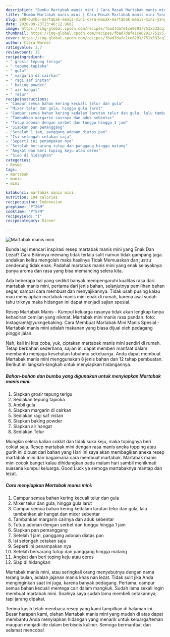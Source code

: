 ```yaml
---
description: "Bumbu Martabak manis mini | Cara Masak Martabak manis mini Yang Bisa Manjain Lidah"
title: "Bumbu Martabak manis mini | Cara Masak Martabak manis mini Yang Bisa Manjain Lidah"
slug: 888-bumbu-martabak-manis-mini-cara-masak-martabak-manis-mini-yang-bisa-manjain-lidah
date: 2020-09-23T23:46:12.960Z
image: https://img-global.cpcdn.com/recipes/fbad7dafe1ce0291/751x532cq70/martabak-manis-mini-foto-resep-utama.jpg
thumbnail: https://img-global.cpcdn.com/recipes/fbad7dafe1ce0291/751x532cq70/martabak-manis-mini-foto-resep-utama.jpg
cover: https://img-global.cpcdn.com/recipes/fbad7dafe1ce0291/751x532cq70/martabak-manis-mini-foto-resep-utama.jpg
author: Clara Warner
ratingvalue: 3.7
reviewcount: 15
recipeingredient:
- " grosir tepung terigu"
- " tepung tapioka"
- " gula"
- " margarin di cairkan"
- " ragi saf instan"
- " baking powder"
- " air hangat"
- " Telur"
recipeinstructions:
- "Campur semua bahan kering kecuali telur dan gula"
- "Mixer telur dan gula, hingga gula larut"
- "Campur semua bahan kering kedalam larutan telur dan gula, lalu tambahkan air hangat dan mixer sebentar"
- "Tambahkan margarin cairnya dan aduk sebentar"
- "Tutup adonan dengan serbet dan tunggu hingga 1 jam"
- "Siapkan pan pemanggang"
- "Setelah 1 jam, panggang adonan diatas pan"
- "Isi setengah cetakan saja"
- "Seperti ini penampakan nya"
- "Setelah bersarang tutup dan panggang hingga matang"
- "Angkat dan beri toping keju atau ceres"
- "Siap di hidangkan"
categories:
- Resep
tags:
- martabak
- manis
- mini

katakunci: martabak manis mini 
nutrition: 104 calories
recipecuisine: Indonesian
preptime: "PT26M"
cooktime: "PT57M"
recipeyield: "1"
recipecategory: Dinner

---
```



![Martabak manis mini](https://img-global.cpcdn.com/recipes/fbad7dafe1ce0291/751x532cq70/martabak-manis-mini-foto-resep-utama.jpg)

Bunda lagi mencari inspirasi resep martabak manis mini yang Enak Dan Lezat? Cara Bikinnya memang tidak terlalu sulit namun tidak gampang juga. andaikan keliru mengolah maka hasilnya Tidak Memuaskan dan justru cenderung tidak enak. Padahal martabak manis mini yang enak selayaknya punya aroma dan rasa yang bisa memancing selera kita.

Ada beberapa hal yang sedikit banyak mempengaruhi kualitas rasa dari martabak manis mini, pertama dari jenis bahan, selanjutnya pemilihan bahan segar, sampai cara membuat dan menyajikannya. Tidak usah pusing kalau mau menyiapkan martabak manis mini enak di rumah, karena asal sudah tahu triknya maka hidangan ini dapat menjadi sajian spesial.

Resep Martabak Manis - Kumpul keluarga rasanya tidak akan lengkap tanpa kehadiran cemilan yang nikmat. Martabak mini manis rasa pandan. foto: Instagram/@yukngebaking. Cara Membuat Martabak Mini Manis Spesial - Martabak manis mini adalah makanan yang biasa dijual oleh pedagang pinggir jalan.


Nah, kali ini kita coba, yuk, ciptakan martabak manis mini sendiri di rumah. Tetap berbahan sederhana, sajian ini dapat memberi manfaat dalam membantu menjaga kesehatan tubuhmu sekeluarga. Anda dapat membuat Martabak manis mini menggunakan 8 jenis bahan dan 12 tahap pembuatan. Berikut ini langkah-langkah untuk menyiapkan hidangannya.

<!--inarticleads1-->

##### Bahan-bahan dan bumbu yang digunakan untuk menyiapkan Martabak manis mini:

1. Siapkan  grosir tepung terigu
1. Sediakan  tepung tapioka
1. Ambil  gula
1. Siapkan  margarin di cairkan
1. Sediakan  ragi saf instan
1. Siapkan  baking powder
1. Siapkan  air hangat
1. Sediakan  Telur


Mungkin selera kalian coklat dan tidak suka keju, maka topingnya beri coklat saja. Resep martabak mini dengan rasa manis aneka topping atau gurih ini dibuat dari bahan yang Hari ini saya akan membagikan aneka resep martabak mini dan bagaimana cara membuat martabak. Martabak manis mini cocok banget kalau dihidangkan pada malam hari sambil menikmati suasana kumpul keluarga. Good Luck ya semoga martabaknya mantap dan lezat. 

<!--inarticleads2-->

##### Cara menyiapkan Martabak manis mini:

1. Campur semua bahan kering kecuali telur dan gula
1. Mixer telur dan gula, hingga gula larut
1. Campur semua bahan kering kedalam larutan telur dan gula, lalu tambahkan air hangat dan mixer sebentar
1. Tambahkan margarin cairnya dan aduk sebentar
1. Tutup adonan dengan serbet dan tunggu hingga 1 jam
1. Siapkan pan pemanggang
1. Setelah 1 jam, panggang adonan diatas pan
1. Isi setengah cetakan saja
1. Seperti ini penampakan nya
1. Setelah bersarang tutup dan panggang hingga matang
1. Angkat dan beri toping keju atau ceres
1. Siap di hidangkan


Martabak manis mini, atau seringkali orang menyebutnya dengan nama terang bulan, adalah jajanan manis khas nan lezat. Tidak sulit jika Anda menginginkan saat ini juga, karena banyak pedagang. Pertama, campur semua bahan kecuali mentega cair dalam mangkuk. Sudah lama sekali ingin membuat martabak mini. Soalnya saya sudah lama membeli cetakannya, tapi jarang dipakai. 

Terima kasih telah membaca resep yang kami tampilkan di halaman ini. Besar harapan kami, olahan Martabak manis mini yang mudah di atas dapat membantu Anda menyiapkan hidangan yang menarik untuk keluarga/teman maupun menjadi ide dalam berbisnis kuliner. Semoga bermanfaat dan selamat mencoba!
